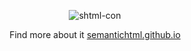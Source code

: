 <div align="center">
  
  ![shtml-con](https://github.com/semantichtml/.github/assets/110247388/819fd8a3-f138-489c-b95f-5adfcd613031)


Find more about it [semantichtml.github.io](https://semantichtml.github.io)
</div>
